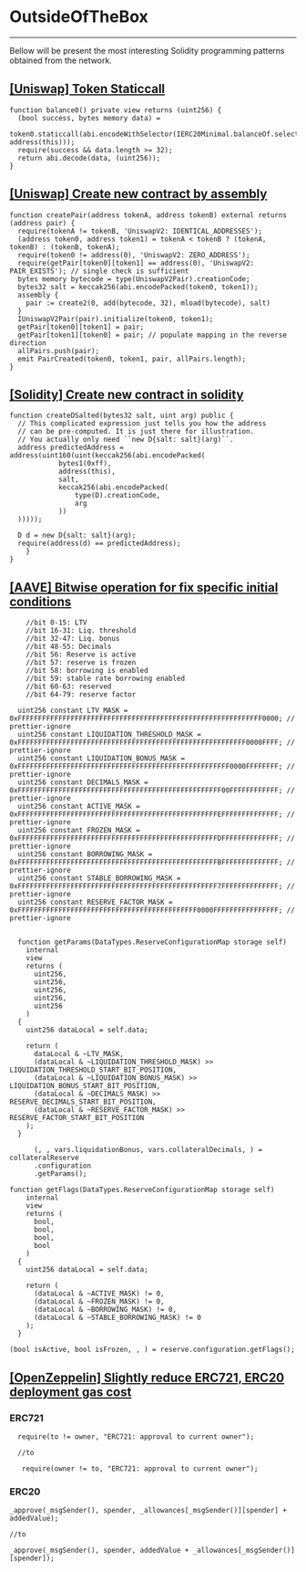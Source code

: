 # OutsideOfTheBox
---

Bellow will be present the most interesting Solidity programming patterns obtained from the network.

## [[Uniswap] Token Staticcall](https://github.com/Uniswap/uniswap-v3-core/blob/main/contracts/UniswapV3Pool.sol)

```solidity
function balance0() private view returns (uint256) {
  (bool success, bytes memory data) =
     token0.staticcall(abi.encodeWithSelector(IERC20Minimal.balanceOf.selector, address(this)));
  require(success && data.length >= 32);
  return abi.decode(data, (uint256));
}
```

## [[Uniswap] Create new contract by assembly](https://github.com/Uniswap/uniswap-v2-core/blob/master/contracts/UniswapV2Factory.sol	)

```solidity
function createPair(address tokenA, address tokenB) external returns (address pair) {
  require(tokenA != tokenB, 'UniswapV2: IDENTICAL_ADDRESSES');
  (address token0, address token1) = tokenA < tokenB ? (tokenA, tokenB) : (tokenB, tokenA);
  require(token0 != address(0), 'UniswapV2: ZERO_ADDRESS');
  require(getPair[token0][token1] == address(0), 'UniswapV2: PAIR_EXISTS'); // single check is sufficient
  bytes memory bytecode = type(UniswapV2Pair).creationCode;
  bytes32 salt = keccak256(abi.encodePacked(token0, token1));
  assembly {
    pair := create2(0, add(bytecode, 32), mload(bytecode), salt)
  }
  IUniswapV2Pair(pair).initialize(token0, token1);
  getPair[token0][token1] = pair;
  getPair[token1][token0] = pair; // populate mapping in the reverse direction
  allPairs.push(pair);
  emit PairCreated(token0, token1, pair, allPairs.length);
}
```
## [[Solidity] Create new contract in solidity](https://docs.soliditylang.org/en/develop/control-structures.html?highlight=require#creating-contracts-via-new)
```solidity
function createDSalted(bytes32 salt, uint arg) public {
  // This complicated expression just tells you how the address
  // can be pre-computed. It is just there for illustration.
  // You actually only need ``new D{salt: salt}(arg)``.
  address predictedAddress = address(uint160(uint(keccak256(abi.encodePacked(
            bytes1(0xff),
            address(this),
            salt,
            keccak256(abi.encodePacked(
                type(D).creationCode,
                arg
            ))
  )))));

  D d = new D{salt: salt}(arg);
  require(address(d) == predictedAddress);
    }
}
```
## [[AAVE] Bitwise operation for fix specific initial conditions](protocol-v2-ice-mainnet-deployment-03-12-2020\contracts\protocol\libraries\configuration\ReserveConfiguration)

```solidity
    //bit 0-15: LTV
    //bit 16-31: Liq. threshold
    //bit 32-47: Liq. bonus
    //bit 48-55: Decimals
    //bit 56: Reserve is active
    //bit 57: reserve is frozen
    //bit 58: borrowing is enabled
    //bit 59: stable rate borrowing enabled
    //bit 60-63: reserved
    //bit 64-79: reserve factor
	
  uint256 constant LTV_MASK =                   0xFFFFFFFFFFFFFFFFFFFFFFFFFFFFFFFFFFFFFFFFFFFFFFFFFFFFFFFFFFFF0000; // prettier-ignore
  uint256 constant LIQUIDATION_THRESHOLD_MASK = 0xFFFFFFFFFFFFFFFFFFFFFFFFFFFFFFFFFFFFFFFFFFFFFFFFFFFFFFFF0000FFFF; // prettier-ignore
  uint256 constant LIQUIDATION_BONUS_MASK =     0xFFFFFFFFFFFFFFFFFFFFFFFFFFFFFFFFFFFFFFFFFFFFFFFFFFFF0000FFFFFFFF; // prettier-ignore
  uint256 constant DECIMALS_MASK =              0xFFFFFFFFFFFFFFFFFFFFFFFFFFFFFFFFFFFFFFFFFFFFFFFFFF00FFFFFFFFFFFF; // prettier-ignore
  uint256 constant ACTIVE_MASK =                0xFFFFFFFFFFFFFFFFFFFFFFFFFFFFFFFFFFFFFFFFFFFFFFFFFEFFFFFFFFFFFFFF; // prettier-ignore
  uint256 constant FROZEN_MASK =                0xFFFFFFFFFFFFFFFFFFFFFFFFFFFFFFFFFFFFFFFFFFFFFFFFFDFFFFFFFFFFFFFF; // prettier-ignore
  uint256 constant BORROWING_MASK =             0xFFFFFFFFFFFFFFFFFFFFFFFFFFFFFFFFFFFFFFFFFFFFFFFFFBFFFFFFFFFFFFFF; // prettier-ignore
  uint256 constant STABLE_BORROWING_MASK =      0xFFFFFFFFFFFFFFFFFFFFFFFFFFFFFFFFFFFFFFFFFFFFFFFFF7FFFFFFFFFFFFFF; // prettier-ignore
  uint256 constant RESERVE_FACTOR_MASK =        0xFFFFFFFFFFFFFFFFFFFFFFFFFFFFFFFFFFFFFFFFFFFF0000FFFFFFFFFFFFFFFF; // prettier-ignore

	
  function getParams(DataTypes.ReserveConfigurationMap storage self)
    internal
    view
    returns (
      uint256,
      uint256,
      uint256,
      uint256,
      uint256
    )
  {
    uint256 dataLocal = self.data;

    return (
      dataLocal & ~LTV_MASK,
      (dataLocal & ~LIQUIDATION_THRESHOLD_MASK) >> LIQUIDATION_THRESHOLD_START_BIT_POSITION,
      (dataLocal & ~LIQUIDATION_BONUS_MASK) >> LIQUIDATION_BONUS_START_BIT_POSITION,
      (dataLocal & ~DECIMALS_MASK) >> RESERVE_DECIMALS_START_BIT_POSITION,
      (dataLocal & ~RESERVE_FACTOR_MASK) >> RESERVE_FACTOR_START_BIT_POSITION
    );
  }
  
      (, , vars.liquidationBonus, vars.collateralDecimals, ) = collateralReserve
      .configuration
      .getParams();

function getFlags(DataTypes.ReserveConfigurationMap storage self)
    internal
    view
    returns (
      bool,
      bool,
      bool,
      bool
    )
  {
    uint256 dataLocal = self.data;

    return (
      (dataLocal & ~ACTIVE_MASK) != 0,
      (dataLocal & ~FROZEN_MASK) != 0,
      (dataLocal & ~BORROWING_MASK) != 0,
      (dataLocal & ~STABLE_BORROWING_MASK) != 0
    );
  }
  
(bool isActive, bool isFrozen, , ) = reserve.configuration.getFlags();
```

## [[OpenZeppelin] Slightly reduce ERC721, ERC20 deployment gas cost](https://github.com/OpenZeppelin/openzeppelin-contracts/issues/2665)

### ERC721
```solidity
  require(to != owner, "ERC721: approval to current owner");
  
  //to
  
   require(owner != to, "ERC721: approval to current owner");
```
### ERC20
```solidity
_approve(_msgSender(), spender, _allowances[_msgSender()][spender] + addedValue);

//to

_approve(_msgSender(), spender, addedValue + _allowances[_msgSender()][spender]);
```


